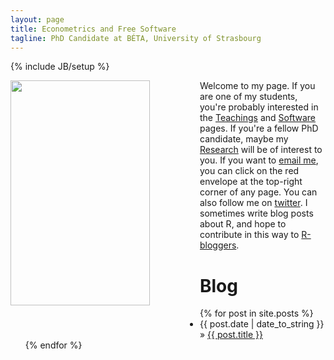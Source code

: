 ```yaml
---
layout: page
title: Econometrics and Free Software
tagline: PhD Candidate at BÉTA, University of Strasbourg
---
```

{% include JB/setup %}

<div style="float: left;margin: 0px 80px 50px 0px">
    <img src="/assets/images/profile.JPG" width="223" height="360"/>
</div>

Welcome to my page.
If you are one of my students, you're probably interested in the [Teachings](/pages/Teachings.html) and [Software](/pages/software.html) pages. If you're a fellow PhD candidate, maybe my [Research](/pages/Research.html) will be of interest to you. If you want to [email me](mailto:brodrigues@unistra.fr), you can click on the red envelope at the top-right corner of any page. You can also follow me on [twitter](https://twitter.com/brodriguesco). I sometimes write blog posts about R, and hope to contribute in this way to [R-bloggers](http://www.r-bloggers.com/).

  
Blog
====

<ul class="posts">
  {% for post in site.posts %}
    <li><span>{{ post.date | date_to_string }}</span> &raquo; <a href="{{ BASE_PATH }}{{ post.url }}">{{ post.title }}</a></li>
  {% endfor %}
</ul>


